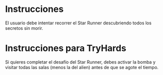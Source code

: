 # Instrucciones

El usuario debe intentar recorrer el Star Runner descubriendo todos los secretos sin morir.

# Instrucciones para TryHards

Si quieres completar el desafío del Star Runner, debes activar la bomba y visitar todas las salas (menos la del alien) antes de que se agote el tiempo.